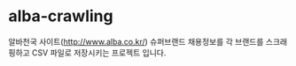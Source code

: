 # alba-crawling
알바천국 사이트(http://www.alba.co.kr/)
슈퍼브랜드 채용정보를 각 브랜드를 스크래핑하고 CSV 파일로 저장시키는 프로젝트 입니다.

